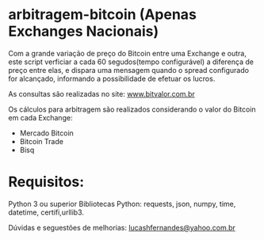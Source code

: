 # arbitragem-bitcoin (Apenas Exchanges Nacionais)  

Com a grande variação de preço do Bitcoin entre uma Exchange e outra, este script verficiar a cada 60 segudos(tempo configurável) a diferença
de preço entre elas, e dispara uma mensagem quando o spread configurado for alcançado, informando a possibilidade de efetuar os lucros.


As consultas são realizadas no site: www.bitvalor.com.br

Os cálculos para arbitragem são realizados considerando o valor do Bitcoin em cada Exchange:
  - Mercado Bitcoin
  - Bitcoin Trade
  - Bisq

# Requisitos:
Python 3 ou superior
Bibliotecas Python: requests, json, numpy, time, datetime, certifi,urllib3.


Dúvidas e seguestões de melhorias: lucashfernandes@yahoo.com.br
